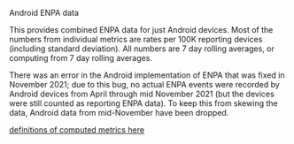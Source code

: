 Android ENPA data


This provides combined ENPA data for just Android devices. Most of the numbers from individual metrics are rates per 100K reporting devices (including standard deviation). All numbers are 7 day rolling averages, or computing from 7 day rolling averages. 

There was an error in the Android implementation of ENPA that was fixed in November 2021; due to this bug, no actual ENPA events were recorded by Android devices from April through mid November 2021 (but the devices were still counted as reporting ENPA data). To keep this from skewing the data, Android data from mid-November have been dropped.  

[definitions of computed metrics here](https://docs.google.com/spreadsheets/d/1FalTR8Q9He-Axjx09yic-PGgy4analJVQiXi1HWHkuA/edit?usp=sharing)
